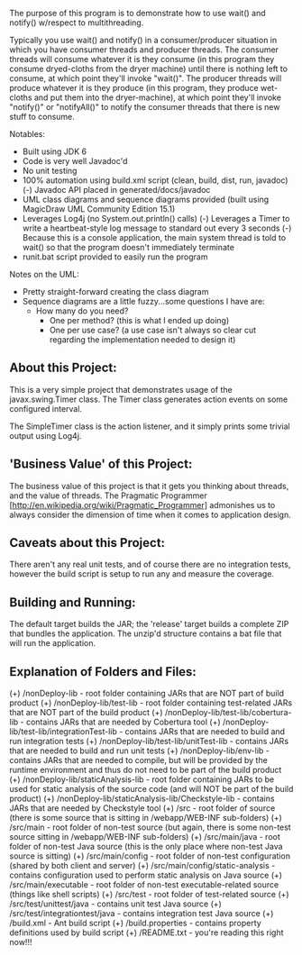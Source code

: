 The purpose of this program is to demonstrate how to use wait() and notify() w/respect to multithreading. 

Typically you use wait() and notify() in a consumer/producer situation in which you have consumer threads and
producer threads.  The consumer threads will consume whatever it is they consume (in this program they consume
dryed-cloths from the dryer machine) until there is nothing left to consume, at which point they'll invoke "wait()".
The producer threads will produce whatever it is they produce (in this program, they produce wet-cloths and put them
into the dryer-machine), at which point they'll invoke "notify()" or "notifyAll()" to notify the consumer threads that
there is new stuff to consume.

Notables:

+ Built using JDK 6
+ Code is very well Javadoc'd
+ No unit testing
+ 100% automation using build.xml script (clean, build, dist, run, javadoc)
	(-) Javadoc API placed in generated/docs/javadoc
+ UML class diagrams and sequence diagrams provided (built using MagicDraw UML Community Edition 15.1)
+ Leverages Log4j (no System.out.println() calls)
	(-) Leverages a Timer to write a heartbeat-style log message to standard out every 3 seconds
	(-) Because this is a console application, the main system thread is told to wait() so that the program doesn't
immediately terminate
+ runit.bat script provided to easily run the program


Notes on the UML:

+ Pretty straight-forward creating the class diagram
+ Sequence diagrams are a little fuzzy...some questions I have are:
	- How many do you need?
		+ One per method? (this is what I ended up doing)
		+ One per use case? (a use case isn't always so clear cut regarding the implementation needed to design it)



About this Project:
-------------------
This is a very simple project that demonstrates usage of the javax.swing.Timer
class.  The Timer class generates action events on some configured interval.

The SimpleTimer class is the action listener, and it simply prints some
trivial output using Log4j.

'Business Value' of this Project:
---------------------------------
The business value of this project is that it gets you thinking about threads, 
and the value of threads.  The Pragmatic Programmer [http://en.wikipedia.org/wiki/Pragmatic_Programmer] 
admonishes us to always consider the dimension of time when it comes to
application design.

Caveats about this Project:
---------------------------
There aren't any real unit tests, and of course there are no integration tests,
however the build script is setup to run any and measure the coverage.

Building and Running:
---------------------
The default target builds the JAR; the 'release' target builds a complete ZIP
that bundles the application.  The unzip'd structure contains a bat
file that will run the application.

Explanation of Folders and Files:
---------------------------------
(+) /nonDeploy-lib - root folder containing JARs that are NOT part of build product
(+) /nonDeploy-lib/test-lib - root folder containing test-related JARs that are NOT part of the build product
(+) /nonDeploy-lib/test-lib/cobertura-lib - contains JARs that are needed by Cobertura tool 
(+) /nonDeploy-lib/test-lib/integrationTest-lib - contains JARs that are needed to build and run integration tests
(+) /nonDeploy-lib/test-lib/unitTest-lib - contains JARs that are needed to build and run unit tests
(+) /nonDeploy-lib/env-lib - contains JARs that are needed to compile, but will be provided by the runtime environment and thus do not need to be part of the build product
(+) /nonDeploy-lib/staticAnalysis-lib - root folder containing JARs to be used for static analysis of the source code (and will NOT be part of the build product)
(+) /nonDeploy-lib/staticAnalysis-lib/Checkstyle-lib - contains JARs that are needed by Checkstyle tool
(+) /src - root folder of source (there is some source that is sitting in /webapp/WEB-INF sub-folders)
(+) /src/main - root folder of non-test source (but again, there is some non-test source sitting in /webapp/WEB-INF sub-folders)
(+) /src/main/java - root folder of non-test Java source (this is the only place where non-test Java source is sitting)
(+) /src/main/config - root folder of non-test configuration (shared by both client and server)
(+) /src/main/config/static-analysis - contains configuration used to perform static analysis on Java source
(+) /src/main/executable - root folder of non-test executable-related source (things like shell scripts)
(+) /src/test - root folder of test-related source
(+) /src/test/unittest/java - contains unit test Java source
(+) /src/test/integrationtest/java - contains integration test Java source
(+) /build.xml - Ant build script
(+) /build.properties - contains property definitions used by build script
(+) /README.txt - you're reading this right now!!!